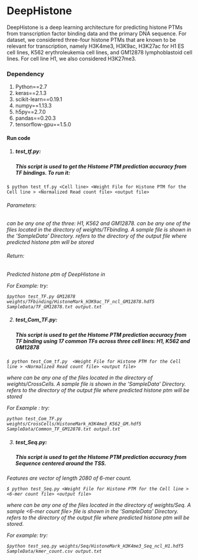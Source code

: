# DeepHistone
DeepHistone is a deep learning architecture for predicting histone PTMs from transcription factor
binding data and the primary DNA sequence. For dataset, we considered three-four histone PTMs that are
known to be relevant for transcription, namely H3K4me3, H3K9ac,
H3K27ac for H1 ES cell lines, K562 erythroleukemia cell lines, and GM12878
lymphoblastoid  cell lines. For cell line H1, we also considered
H3K27me3.

<h3>Dependency </h3>

1. Python==2.7
2. keras==2.1.3
3. scikit-learn==0.19.1
4. numpy==1.13.3
5. h5py==2.7.0
6. pandas==0.20.3
7. tensorflow-gpu==1.5.0

<h4>Run code</h4>

1. <h5>test_tf.py:<h5> This script is used to get the Histome PTM prediction accuracy from TF bindings. To run it: 

```
$ python test_tf.py <Cell line> <Weight File for Histone PTM for the Cell line > <Normalized Read count file> <output file>

```
<h6>Parameters:<h6> <Cell line> can be any one of the three: H1, K562 and GM12878. <Weight File for Histone PTM for the Cell line > can be any one of the files located in the directory of weights/TFbinding. A sample <Normalized Read count file> file is shown in the 'SampleData' Directory.<output file> refers to the directory of the output file where predicted histone ptm will be stored

<h6>Return:<h6>Predicted histone ptm of DeepHistone in <output file>
  
For Example:
try: 
```
$python test_TF.py GM12878 weights/TFbinding/HistoneMark_H3K9ac_TF_ncl_GM12878.hdf5  SampleData/TF_GM12878.txt output.txt
```

2. <h5>test_Com_TF.py:<h5> This script is used to get the Histome PTM prediction accuracy from TF binding using 17 common TFs across three cell lines: H1, K562 and GM12878  

```
$ python test_Com_tf.py  <Weight File for Histone PTM for the Cell line > <Normalized Read count file> <output file>

```
where  <Weight File for Histone PTM for the Cell line > can be any one of the files located in the directory of weights/CrossCells. A sample <Normalized Read count file> file is shown
in the 'SampleData' Directory.  <output file> refers to the directory of the output file where predicted histone ptm will be stored

For Example :
try:

```
python test_Com_TF.py weights/CrossCells/HistoneMark_H3K4me3_K562_GM.hdf5 SampleData/Common_TF_GM12878.txt output.txt 

```

3. <h5>test_Seq.py:<h5> This script is used to get the Histome PTM prediction accuracy from Sequence centered around the TSS. 
Features are vector of length 2080 of 6-mer count.
  

```
$ python test_Seq.py <Weight File for Histone PTM for the Cell line > <6-mer count file> <output file>

```  
where  <Weight File for Histone PTM for the Cell line > can be any one of the files located in the directory of weights/Seq. A sample <6-mer count file> file is shown
in the 'SampleData' Directory.  <output file> refers to the directory of the output file where predicted histone ptm will be stored.
  
For example: 
try:

```
$python test_seq.py weights/Seq/HistoneMark_H3K4me3_Seq_ncl_H1.hdf5 SampleData/kmer_count.csv output.txt 

```  
  

